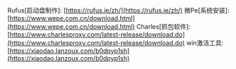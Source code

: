 Rufus[启动盘制作]:  [https://rufus.ie/zh/](https://rufus.ie/zh/)
微Pe[系统安装]: [https://www.wepe.com.cn/download.html](https://www.wepe.com.cn/download.html)
Charles[抓包软件]: [https://www.charlesproxy.com/latest-release/download.do](https://www.charlesproxy.com/latest-release/download.do)
win激活工具: [https://xiaodao.lanzoux.com/b0dpyp1sh](https://xiaodao.lanzoux.com/b0dpyp1sh)


